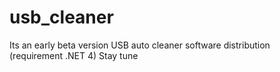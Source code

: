 # usb_cleaner
Its an early beta version
USB auto cleaner software distribution (requirement .NET 4)
Stay tune
